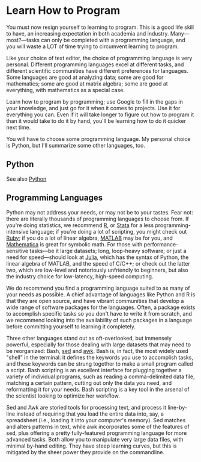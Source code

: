 Learn How to Program
============

You must now resign yourself to learning to program. This is a good life skill to have, an increasing expectation in both academia and industry. Many&mdash;most?&mdash;tasks can only be completed with a programming language, and you will waste a LOT of time trying to circumvent learning to program.

Like your choice of text editor, the choice of programming language is very personal. Different programming languages excel at different tasks, and different scientific communities have different preferences for languages. Some languages are good at analyzing data; some are good for mathematics; some are good at matrix algebra; some are good at everything, with mathematics as a special case.

Learn how to program by programming; use Google to fill in the gaps in your knowledge, and just go for it when it comes to projects. Use it for everything you can. Even if it will take longer to figure out how to program it than it would take to do it by hand, you'll be learning how to do it quicker next time.

You will have to choose some programming language. My personal choice is Python, but I'll summarize some other languages, too.

## Python
See also [Python](python.md)

## Programming Languages

Python may not address your needs, or may not be to your tastes. Fear not: there are literally thousands of programming languages to choose from. If you're doing statistics, we recommend [R](TODO), or [Stata](TODO) for a less programming-intensive language; if you're doing a lot of scripting, you might check out [Ruby](TODO); if you do a lot of linear algebra, [MATLAB](TODO) may be for you, and [Mathematica](TODO) is great for symbolic math. For those with performance-sensitive tasks&mdash;be it large datasets; long, loop-heavy software; or just a need for speed&mdash;should look at [Julia](TODO), which has the syntax of Python, the linear algebra of MATLAB, and the speed of C/C++; or check out the latter two, which are low-level and notoriously unfriendly to beginners, but also the industry choice for low-latency, high-speed computing.

We do recommend you find a programming language suited to as many of your needs as possible. A chief advantage of languages like Python and R is that they are open source, and have vibrant communities that develop a wide range of software packages for the languages. Often, a package exists to accomplish specific tasks so you don't have to write it from scratch, and we recommend looking into the availability of such packages in a language before committing yourself to learning it completely.

Three other languages stand out as oft-overlooked, but immensely powerful, especially for those dealing with large datasets that may need to be reorganized: Bash, [sed](TODO) and [awk](TODO). Bash is, in fact, the most widely used "shell" in the terminal: it defines the keywords you use to accomplish tasks, and these keywords can be strung together to make a small program called a script. Bash scripting is an excellent interface for plugging together a variety of individual programs, such as reading a comma-delimited data file, matching a certain pattern, cutting out only the data you need, and reformatting it for your needs. Bash scripting is a key tool in the arsenal of the scientist looking to optimize her workflow.

Sed and Awk are storied tools for processing text, and process it line-by-line instead of requiring that you load the entire data into, say, a spreadsheet (i.e., loading it into your computer's memory). Sed matches and alters patterns in text, while awk incorporates some of the features of sed, plus offering a pretty fully-featured programming language for more advanced tasks. Both allow you to manipulate very large data files, with minimal by-hand editing. They have steep learning curves, but this is mitigated by the sheer power they provide on the commandline.

